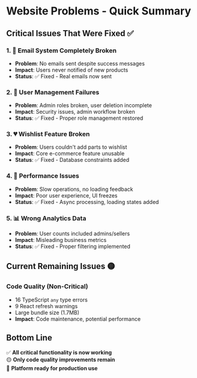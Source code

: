 # Website Problems - Quick Summary

## Critical Issues That Were Fixed ✅

### 1. 📧 Email System Completely Broken
- **Problem**: No emails sent despite success messages
- **Impact**: Users never notified of new products
- **Status**: ✅ Fixed - Real emails now sent

### 2. 👥 User Management Failures  
- **Problem**: Admin roles broken, user deletion incomplete
- **Impact**: Security issues, admin workflow broken
- **Status**: ✅ Fixed - Proper role management restored

### 3. 💔 Wishlist Feature Broken
- **Problem**: Users couldn't add parts to wishlist
- **Impact**: Core e-commerce feature unusable
- **Status**: ✅ Fixed - Database constraints added

### 4. 🐌 Performance Issues
- **Problem**: Slow operations, no loading feedback
- **Impact**: Poor user experience, UI freezes
- **Status**: ✅ Fixed - Async processing, loading states added

### 5. 📊 Wrong Analytics Data
- **Problem**: User counts included admins/sellers
- **Impact**: Misleading business metrics
- **Status**: ✅ Fixed - Proper filtering implemented

## Current Remaining Issues 🟡

### Code Quality (Non-Critical)
- 16 TypeScript `any` type errors
- 9 React refresh warnings  
- Large bundle size (1.7MB)
- **Impact**: Code maintenance, potential performance

## Bottom Line
✅ **All critical functionality is now working**  
🟡 **Only code quality improvements remain**  
🚀 **Platform ready for production use**
